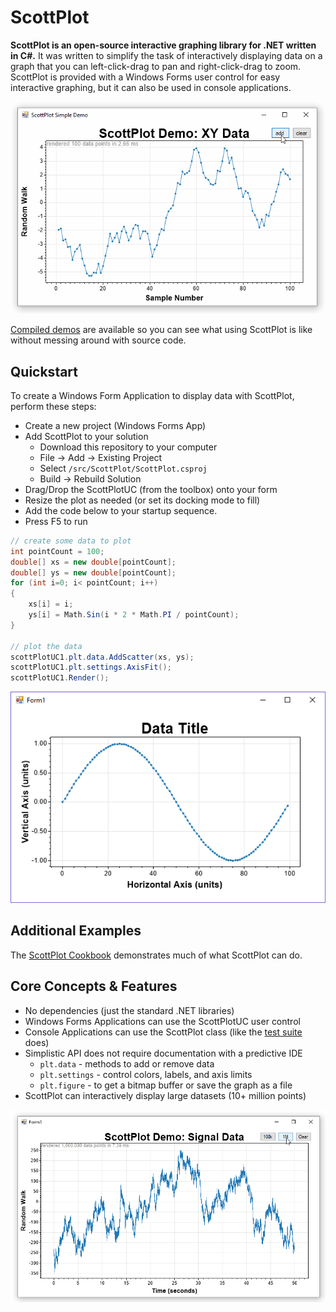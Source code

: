 # ScottPlot

**ScottPlot is an open-source interactive graphing library for .NET written in C#.** It was written to simplify the task of interactively displaying data on a graph that you can left-click-drag to pan and right-click-drag to zoom. ScottPlot is provided with a Windows Forms user control for easy interactive graphing, but it can also be used in console applications.

![](demos/demo_scatter.gif)

[Compiled demos](demos) are available so you can see what using ScottPlot is like without messing around with source code.

## Quickstart
To create a Windows Form Application to display data with ScottPlot, perform these steps:

* Create a new project (Windows Forms App)
* Add ScottPlot to your solution
  * Download this repository to your computer
  * File -> Add -> Existing Project
  * Select `/src/ScottPlot/ScottPlot.csproj`
  * Build -> Rebuild Solution
* Drag/Drop the ScottPlotUC (from the toolbox) onto your form
* Resize the plot as needed (or set its docking mode to fill)
* Add the code below to your startup sequence.
* Press F5 to run

```cs
// create some data to plot
int pointCount = 100;
double[] xs = new double[pointCount];
double[] ys = new double[pointCount];
for (int i=0; i< pointCount; i++)
{
    xs[i] = i;
    ys[i] = Math.Sin(i * 2 * Math.PI / pointCount);
}

// plot the data
scottPlotUC1.plt.data.AddScatter(xs, ys);
scottPlotUC1.plt.settings.AxisFit();
scottPlotUC1.Render();
```

![](doc/quickstart.png)

## Additional Examples
The [ScottPlot Cookbook](doc) demonstrates much of what ScottPlot can do.

## Core Concepts & Features
* No dependencies (just the standard .NET libraries)
* Windows Forms Applications can use the ScottPlotUC user control
* Console Applications can use the ScottPlot class (like the [test suite](/tests/) does)
* Simplistic API does not require documentation with a predictive IDE
  * `plt.data` - methods to add or remove data
  * `plt.settings` - control colors, labels, and axis limits
  * `plt.figure` - to get a bitmap buffer or save the graph as a file
* ScottPlot can interactively display large datasets (10+ million points)

![](demos/demo_signal.gif)
